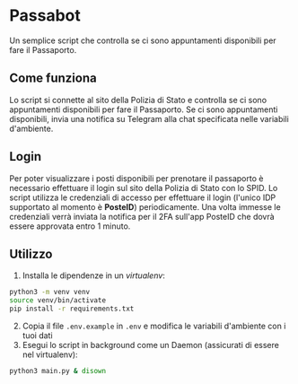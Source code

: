 # Passabot

Un semplice script che controlla se ci sono appuntamenti disponibili per fare il Passaporto.

## Come funziona

Lo script si connette al sito della Polizia di Stato e controlla se ci sono appuntamenti disponibili per fare il Passaporto.
Se ci sono appuntamenti disponibili, invia una notifica su Telegram alla chat specificata nelle variabili d'ambiente.

## Login

Per poter visualizzare i posti disponibili per prenotare il passaporto è necessario effettuare il login sul sito della Polizia di Stato con lo SPID.
Lo script utilizza le credenziali di accesso per effettuare il login (l'unico IDP supportato al momento è **PosteID**) periodicamente.
Una volta immesse le credenziali verrà inviata la notifica per il 2FA sull'app PosteID che dovrà essere approvata entro 1 minuto.

## Utilizzo

1. Installa le dipendenze in un _virtualenv_:

```bash
python3 -m venv venv
source venv/bin/activate
pip install -r requirements.txt
```

2. Copia il file `.env.example` in `.env` e modifica le variabili d'ambiente con i tuoi dati
3. Esegui lo script in background come un Daemon (assicurati di essere nel virtualenv):

```bash
python3 main.py & disown
```
